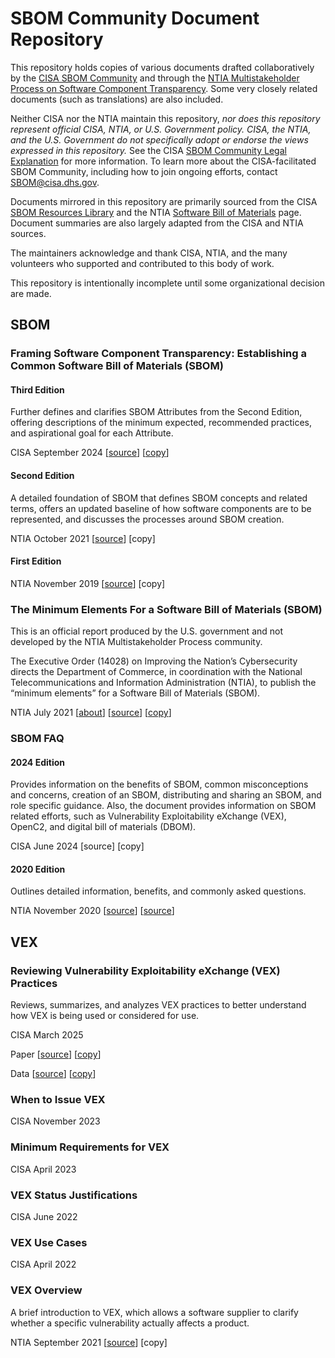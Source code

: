 # SBOM Community Document Repository

This repository holds copies of various documents drafted collaboratively by the [CISA SBOM Community](https://www.cisa.gov/sbom) and through the [NTIA Multistakeholder Process on Software Component Transparency](https://www.ntia.gov/other-publication/2021/ntia-software-component-transparency). Some very closely related documents (such as translations) are also included.

Neither CISA nor the NTIA maintain this repository, _nor does this repository represent official CISA, NTIA, or U.S. Government policy. CISA, the NTIA, and the U.S. Government do not specifically adopt or endorse the views expressed in this repository._ See the CISA [SBOM Community Legal Explanation](https://www.cisa.gov/sites/default/files/2024-01/SBOM-Community-Legal-Explanation_508c.pdf) for more information. To learn more about the CISA-facilitated SBOM Community, including how to join ongoing efforts, contact <SBOM@cisa.dhs.gov>.

Documents mirrored in this repository are primarily sourced from the CISA [SBOM Resources Library](https://www.cisa.gov/topics/cyber-threats-and-advisories/sbom/sbomresourceslibrary) and the NTIA [Software Bill of Materials](https://www.ntia.gov/page/software-bill-materials) page. Document summaries are also largely adapted from the CISA and NTIA sources.

The maintainers acknowledge and thank CISA, NTIA, and the many volunteers who supported and contributed to this body of work.

This repository is intentionally incomplete until some organizational decision are made.

## SBOM

### Framing Software Component Transparency: Establishing a Common Software Bill of Materials (SBOM)

#### Third Edition

Further defines and clarifies SBOM Attributes from the Second Edition, offering descriptions of the minimum expected, recommended practices, and aspirational goal for each Attribute.

CISA September 2024 [[source](https://www.cisa.gov/sites/default/files/2024-10/SBOM%20Framing%20Software%20Component%20Transparency%202024.pdf)] [[copy](SBOM/Framing/SBOM%20Framing%20Software%20Component%20Transparency%202024.pdf)]

#### Second Edition

A detailed foundation of SBOM that defines SBOM concepts and related terms, offers an updated baseline of how software components are to be represented, and discusses the processes around SBOM creation.

NTIA October 2021 [[source](https://www.ntia.gov/sites/default/files/publications/ntia_sbom_framing_2nd_edition_20211021_0.pdf)] [copy]

#### First Edition

NTIA November 2019 [[source](https://www.ntia.gov/files/ntia/publications/framingsbom_20191112.pdf)] [copy]

### The Minimum Elements For a Software Bill of Materials (SBOM)

This is an official report produced by the U.S. government and not developed by the NTIA Multistakeholder Process community.

The Executive Order (14028) on Improving the Nation’s Cybersecurity directs the Department of Commerce, in coordination with the National Telecommunications and Information Administration (NTIA), to publish the “minimum elements” for a Software Bill of Materials (SBOM).

NTIA July 2021 [[about](https://www.ntia.gov/report/2021/minimum-elements-software-bill-materials-sbom)] [[source](https://www.ntia.gov/sites/default/files/publications/sbom_minimum_elements_report_0.pdf)] [[copy](SBOM/Minimum_Elements_for_SBOM/sbom_minimum_elements_report_0.pdf)]

### SBOM FAQ

#### 2024 Edition

Provides information on the benefits of SBOM, common misconceptions and concerns, creation of an SBOM, distributing and sharing an SBOM, and role specific guidance. Also, the document provides information on SBOM related efforts, such as Vulnerability Exploitability eXchange (VEX), OpenC2, and digital bill of materials (DBOM).

CISA June 2024 [source] [copy]

#### 2020 Edition

Outlines detailed information, benefits, and commonly asked questions.

NTIA November 2020 [[source](https://www.ntia.gov/sites/default/files/publications/sbom_faq_-_20201116_0.pdf)] [[source](SBOM/FAQ/sbom_faq_-_20201116_0.pdf)]

## VEX

### Reviewing Vulnerability Exploitability eXchange (VEX) Practices

Reviews, summarizes, and analyzes VEX practices to better understand how VEX is being used or considered for use.

CISA March 2025

Paper [[source](VEX/Reviewing_VEX_Practices/Reviewing_VEX_Practices.pdf)] [[copy](VEX/Reviewing_VEX_Practices/Reviewing_VEX_Practices.pdf)]

Data [[source](VEX/Reviewing_VEX_Practices/data)] [[copy](VEX/Reviewing_VEX_Practices/data)]

### When to Issue VEX

CISA November 2023

### Minimum Requirements for VEX

CISA April 2023

### VEX Status Justifications

CISA June 2022

### VEX  Use Cases

CISA April 2022

### VEX Overview

A brief introduction to VEX, which allows a software supplier to clarify whether a specific vulnerability actually affects a product.

NTIA September 2021 [[source](https://www.ntia.gov/sites/default/files/publications/vex_one-page_summary_0.pdf)] [copy]
